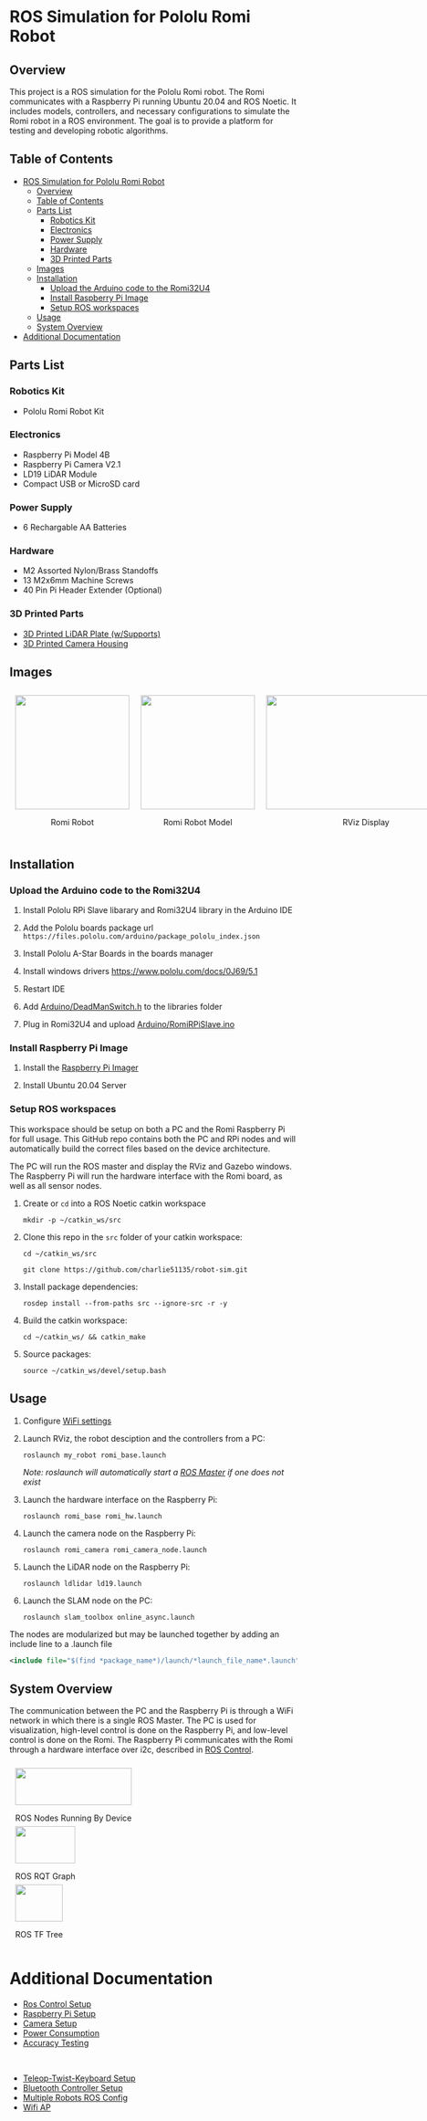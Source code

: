 # ROS Simulation for Pololu Romi Robot

## Overview
This project is a ROS simulation for the Pololu Romi robot. The Romi communicates with a Raspberry Pi running Ubuntu 20.04 and ROS Noetic. It includes models, controllers, and necessary configurations to simulate the Romi robot in a ROS environment. The goal is to provide a platform for testing and developing robotic algorithms.


## Table of Contents
- [ROS Simulation for Pololu Romi Robot](#ros-simulation-for-pololu-romi-robot)
  - [Overview](#overview)
  - [Table of Contents](#table-of-contents)
  - [Parts List](#parts-list)
    - [Robotics Kit](#robotics-kit)
    - [Electronics](#electronics)
    - [Power Supply](#power-supply)
    - [Hardware](#hardware)
    - [3D Printed Parts](#3d-printed-parts)
  - [Images](#images)
  - [Installation](#installation)
    - [Upload the Arduino code to the Romi32U4](#upload-the-arduino-code-to-the-romi32u4)
    - [Install Raspberry Pi Image](#install-raspberry-pi-image)
    - [Setup ROS workspaces](#setup-ros-workspaces)
  - [Usage](#usage)
  - [System Overview](#system-overview)
- [Additional Documentation](#additional-documentation)


## Parts List

### Robotics Kit
- Pololu Romi Robot Kit

### Electronics
- Raspberry Pi Model 4B
- Raspberry Pi Camera V2.1
- LD19 LiDAR Module
- Compact USB or MicroSD card

### Power Supply
- 6 Rechargable AA Batteries

### Hardware
- M2 Assorted Nylon/Brass Standoffs
- 13 M2x6mm Machine Screws
- 40 Pin Pi Header Extender (Optional)

### 3D Printed Parts
- [3D Printed LiDAR Plate (w/Supports)](docs/files/CAD/lidar_mount.stl)
- [3D Printed Camera Housing](https://www.printables.com/de/model/693396/files)


## Images

<div style="display: flex; justify-content: left; align-items: left;">
   <div style="text-align: center; margin: 10px;">
      <img src="docs/files/romi_robot.jpg" width="200" height="200"/>
      <p>Romi Robot</p>
   </div>

   <div style="text-align: center; margin: 10px;">
      <img src="docs/files/romi_model.gif" width="200" height="200"/>
      <p>Romi Robot Model</p>
   </div>

   <div style="text-align: center; margin: 10px;">
      <img src="docs/files/romi_rviz.png" width="350" height="200"/>
      <p>RViz Display</p>
   </div>

   <div style="text-align: center; margin: 10px;">
      <img src="docs/files/romi_slam.gif" width="350" height="200"/>
      <p>RViz SLAM</p>
   </div>
</div>


## Installation

### Upload the Arduino code to the Romi32U4

1. Install Pololu RPi Slave libarary and Romi32U4 library in the Arduino IDE

2. Add the Pololu boards package url `https://files.pololu.com/arduino/package_pololu_index.json`

3. Install Pololu A-Star Boards in the boards manager

4. Install windows drivers https://www.pololu.com/docs/0J69/5.1

5. Restart IDE

6. Add [Arduino/DeadManSwitch.h](Arduino/DeadManSwitch.h) to the libraries folder

7. Plug in Romi32U4 and upload [Arduino/RomiRPiSlave.ino](Arduino/RomiRPiSlave.ino)

### Install Raspberry Pi Image

1. Install the [Raspberry Pi Imager](https://www.raspberrypi.com/software/)
   
2. Install Ubuntu 20.04 Server

### Setup ROS workspaces

This workspace should be setup on both a PC and the Romi Raspberry Pi for full usage. This GitHub repo contains both the PC and RPi nodes and will automatically build the correct files based on the device architecture.  

The PC will run the ROS master and display the RViz and Gazebo windows. The Raspberry Pi will run the hardware interface with the Romi board, as well as all sensor nodes. 

1. Create or `cd` into a ROS Noetic catkin workspace
   ```console
   mkdir -p ~/catkin_ws/src
   ```

2. Clone this repo in the `src` folder of your catkin workspace:
   ```console
   cd ~/catkin_ws/src
   ```
   ```console
   git clone https://github.com/charlie51135/robot-sim.git
   ```
   
3. Install package dependencies:
   ```
   rosdep install --from-paths src --ignore-src -r -y
   ```

4. Build the catkin workspace:
   ```console
   cd ~/catkin_ws/ && catkin_make
   ```

5. Source packages:
   ```console
   source ~/catkin_ws/devel/setup.bash
   ```

   
## Usage

1. Configure [WiFi settings](docs/ros_ip_setup.md)

2. Launch RViz, the robot desciption and the controllers from a PC:
   ```console
   roslaunch my_robot romi_base.launch
   ```
   *Note: roslaunch will automatically start a [ROS Master](http://wiki.ros.org/Master) if one does not exist*  

3. Launch the hardware interface on the Raspberry Pi:
   ```console
   roslaunch romi_base romi_hw.launch
   ```

4. Launch the camera node on the Raspberry Pi:
   ```console
   roslaunch romi_camera romi_camera_node.launch
   ```

5. Launch the LiDAR node on the Raspberry Pi:
   ```console
   roslaunch ldlidar ld19.launch
   ```
6. Launch the SLAM node on the PC:
   ```console
   roslaunch slam_toolbox online_async.launch
   ```

The nodes are modularized but may be launched together by adding an include line to a .launch file
```xml
<include file="$(find *package_name*)/launch/*launch_file_name*.launch"/>
```

## System Overview

The communication between the PC and the Raspberry Pi is through a WiFi network in which there is a single ROS Master. The PC is used for visualization, high-level control is done on the Raspberry Pi, and low-level control is done on the Romi. The Raspberry Pi communicates with the Romi through a hardware interface over i2c, described in [ROS Control](docs/ros_control.md).

<div style="display: flex; justify-content: left; align-items: left;">
   <div style="text-align: center; margin: 10px;">
      <img src="docs/files/system_design.png" width="100%" height="100%"/>
      <p>ROS Nodes Running By Device</p>
   </div>
</div>

</br>

<div style="display: flex; justify-content: left; align-items: left;">
   <div style="text-align: center; margin: 10px;">
      <img src="docs/files/rqt_graph.png" width="100%" height="100%"/>
      <p>ROS RQT Graph</p>
   </div>
</div>

</br>

<div style="display: flex; justify-content: left; align-items: left;">
   <div style="text-align: center; margin: 10px;">
      <img src="docs/files/tf_tree.png" width="100%" height="100%"/>
      <p>ROS TF Tree</p>
   </div>
</div>


</br>
</br>

# Additional Documentation

* [Ros Control Setup](docs/ros_control.md)
* [Raspberry Pi Setup](docs/rpi_setup.md)
* [Camera Setup](docs/rpi_camera.md)
* [Power Consumption](docs/power.md)
* [Accuracy Testing](docs/accuracy_testing.md)

</br>

* [Teleop-Twist-Keyboard Setup](docs/teleop_twist_keyboard.md)
* [Bluetooth Controller Setup](docs/bluetooth_controller.md)
* [Multiple Robots ROS Config](docs/two_robots_rviz.md)
* [Wifi AP](docs/wifi_ap.md)